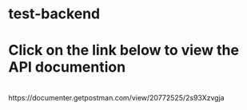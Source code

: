 # test-backend
# Click on the link below to view the API documention

<br />
https://documenter.getpostman.com/view/20772525/2s93Xzvgja
